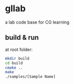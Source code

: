 gllab
=====

a lab code base for CG learning

build & run
-----

at root folder:
```Bash
mkdir build
cd build
cmake ..
make
./samples/[Sample Name]
```
